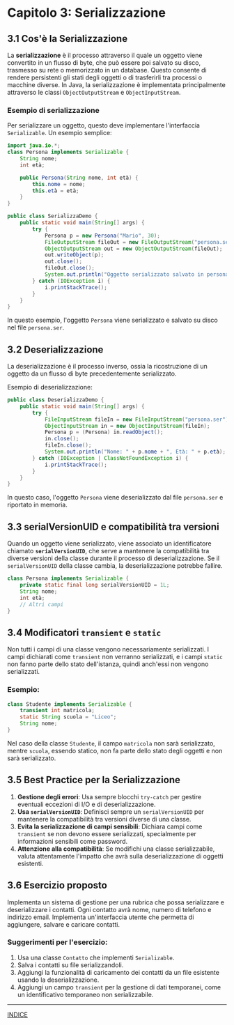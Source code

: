 # Capitolo 3: Serializzazione

## 3.1 Cos'è la Serializzazione
La **serializzazione** è il processo attraverso il quale un oggetto viene convertito in un flusso di byte, che può essere poi salvato su disco, trasmesso su rete o memorizzato in un database. Questo consente di rendere persistenti gli stati degli oggetti o di trasferirli tra processi o macchine diverse. In Java, la serializzazione è implementata principalmente attraverso le classi `ObjectOutputStream` e `ObjectInputStream`.

### Esempio di serializzazione
Per serializzare un oggetto, questo deve implementare l'interfaccia `Serializable`. Un esempio semplice:
```java
import java.io.*;
class Persona implements Serializable {
    String nome;
    int età;

    public Persona(String nome, int età) {
        this.nome = nome;
        this.età = età;
    }
}

public class SerializzaDemo {
    public static void main(String[] args) {
        try {
            Persona p = new Persona("Mario", 30);
            FileOutputStream fileOut = new FileOutputStream("persona.ser");
            ObjectOutputStream out = new ObjectOutputStream(fileOut);
            out.writeObject(p);
            out.close();
            fileOut.close();
            System.out.println("Oggetto serializzato salvato in persona.ser");
        } catch (IOException i) {
            i.printStackTrace();
        }
    }
}
```

In questo esempio, l'oggetto `Persona` viene serializzato e salvato su disco nel file `persona.ser`.

## 3.2 Deserializzazione
La deserializzazione è il processo inverso, ossia la ricostruzione di un oggetto da un flusso di byte precedentemente serializzato.

Esempio di deserializzazione:
```java
public class DeserializzaDemo {
    public static void main(String[] args) {
        try {
            FileInputStream fileIn = new FileInputStream("persona.ser");
            ObjectInputStream in = new ObjectInputStream(fileIn);
            Persona p = (Persona) in.readObject();
            in.close();
            fileIn.close();
            System.out.println("Nome: " + p.nome + ", Età: " + p.età);
        } catch (IOException | ClassNotFoundException i) {
            i.printStackTrace();
        }
    }
}
```

In questo caso, l'oggetto `Persona` viene deserializzato dal file `persona.ser` e riportato in memoria.

## 3.3 serialVersionUID e compatibilità tra versioni
Quando un oggetto viene serializzato, viene associato un identificatore chiamato **`serialVersionUID`**, che serve a mantenere la compatibilità tra diverse versioni della classe durante il processo di deserializzazione. Se il `serialVersionUID` della classe cambia, la deserializzazione potrebbe fallire.

```java
class Persona implements Serializable {
    private static final long serialVersionUID = 1L;
    String nome;
    int età;
    // Altri campi
}
```

## 3.4 Modificatori `transient` e `static`
Non tutti i campi di una classe vengono necessariamente serializzati. I campi dichiarati come `transient` non verranno serializzati, e i campi `static` non fanno parte dello stato dell'istanza, quindi anch'essi non vengono serializzati.

### Esempio:
```java
class Studente implements Serializable {
    transient int matricola;
    static String scuola = "Liceo";
    String nome;
}
```
Nel caso della classe `Studente`, il campo `matricola` non sarà serializzato, mentre `scuola`, essendo statico, non fa parte dello stato degli oggetti e non sarà serializzato.


## 3.5 Best Practice per la Serializzazione
1. **Gestione degli errori**: Usa sempre blocchi `try-catch` per gestire eventuali eccezioni di I/O e di deserializzazione.
2. **Usa `serialVersionUID`**: Definisci sempre un `serialVersionUID` per mantenere la compatibilità tra versioni diverse di una classe.
3. **Evita la serializzazione di campi sensibili**: Dichiara campi come `transient` se non devono essere serializzati, specialmente per informazioni sensibili come password.
4. **Attenzione alla compatibilità**: Se modifichi una classe serializzabile, valuta attentamente l'impatto che avrà sulla deserializzazione di oggetti esistenti.


## 3.6 Esercizio proposto
Implementa un sistema di gestione per una rubrica che possa serializzare e deserializzare i contatti. Ogni contatto avrà nome, numero di telefono e indirizzo email. Implementa un'interfaccia utente che permetta di aggiungere, salvare e caricare contatti.

### Suggerimenti per l'esercizio:
1. Usa una classe `Contatto` che implementi `Serializable`.
2. Salva i contatti su file serializzandoli.
3. Aggiungi la funzionalità di caricamento dei contatti da un file esistente usando la deserializzazione.
4. Aggiungi un campo `transient` per la gestione di dati temporanei, come un identificativo temporaneo non serializzabile.


---
[INDICE](README.md)